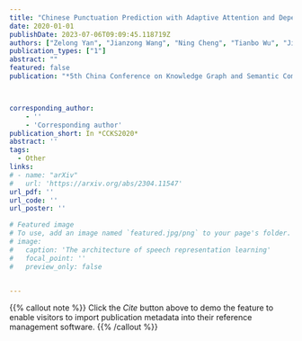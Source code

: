 ```yaml
---
title: "Chinese Punctuation Prediction with Adaptive Attention and Dependency Tree"
date: 2020-01-01
publishDate: 2023-07-06T09:09:45.118719Z
authors: ["Zelong Yan", "Jianzong Wang", "Ning Cheng", "Tianbo Wu", "Jing Xiao"]
publication_types: ["1"]
abstract: ""
featured: false
publication: "*5th China Conference on Knowledge Graph and Semantic Computing: Knowledge Graph and Cognitive Intelligence*"



corresponding_author:
    - ''
    - 'Corresponding author'
publication_short: In *CCKS2020* 
abstract: ''
tags:
  - Other
links:
# - name: "arXiv"
#   url: 'https://arxiv.org/abs/2304.11547'
url_pdf: ''
url_code: ''
url_poster: ''

# Featured image
# To use, add an image named `featured.jpg/png` to your page's folder.
# image:
#   caption: 'The architecture of speech representation learning'
#   focal_point: ''
#   preview_only: false


---
```


{{% callout note %}}
Click the _Cite_ button above to demo the feature to enable visitors to import publication metadata into their reference management software.
{{% /callout %}}



